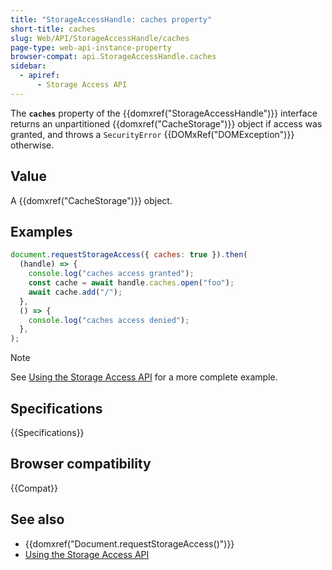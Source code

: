 ```yaml
---
title: "StorageAccessHandle: caches property"
short-title: caches
slug: Web/API/StorageAccessHandle/caches
page-type: web-api-instance-property
browser-compat: api.StorageAccessHandle.caches
sidebar:
  - apiref:
      - Storage Access API
---
```


The **`caches`** property of the {{domxref("StorageAccessHandle")}} interface returns an unpartitioned {{domxref("CacheStorage")}} object if access was granted, and throws a `SecurityError` {{DOMxRef("DOMException")}} otherwise.

## Value

A {{domxref("CacheStorage")}} object.

## Examples

```js
document.requestStorageAccess({ caches: true }).then(
  (handle) => {
    console.log("caches access granted");
    const cache = await handle.caches.open("foo");
    await cache.add("/");
  },
  () => {
    console.log("caches access denied");
  },
);
```

> [!NOTE]
> See [Using the Storage Access API](/en-US/docs/Web/API/Storage_Access_API/Using) for a more complete example.

## Specifications

{{Specifications}}

## Browser compatibility

{{Compat}}

## See also

- {{domxref("Document.requestStorageAccess()")}}
- [Using the Storage Access API](/en-US/docs/Web/API/Storage_Access_API/Using)
